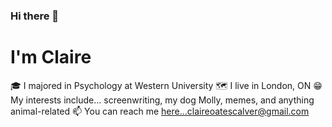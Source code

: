 ### Hi there 👋
# I'm Claire

🎓 I majored in Psychology at Western University
🗺 I live in London, ON
😁 My interests include... screenwriting, my dog Molly, memes, and anything animal-related
📫 You can reach me here...claireoatescalver@gmail.com
